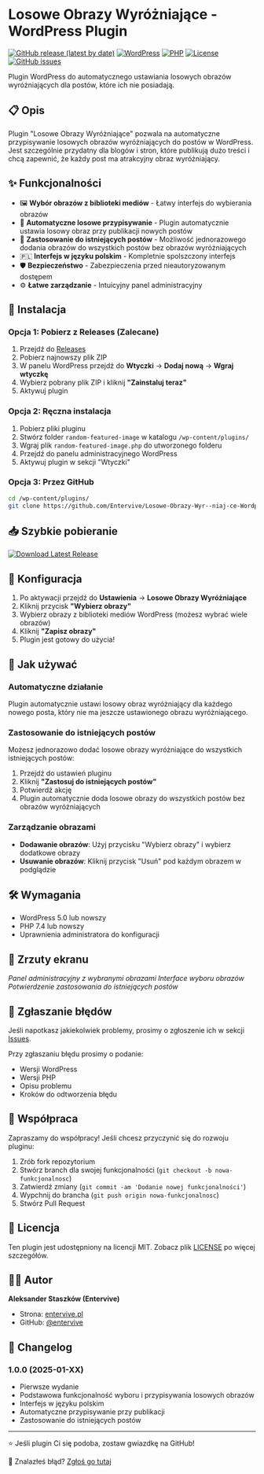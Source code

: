 # Losowe Obrazy Wyróżniające - WordPress Plugin

[![GitHub release (latest by date)](https://img.shields.io/github/v/release/Entervive/Losowe-Obrazy-Wyr--niaj-ce-Wordpress?style=flat-square)](https://github.com/Entervive/Losowe-Obrazy-Wyr--niaj-ce-Wordpress/releases)
[![WordPress](https://img.shields.io/badge/WordPress-5.0+-blue?style=flat-square&logo=wordpress)](https://wordpress.org/)
[![PHP](https://img.shields.io/badge/PHP-7.4+-purple?style=flat-square&logo=php)](https://php.net/)
[![License](https://img.shields.io/github/license/Entervive/Losowe-Obrazy-Wyr--niaj-ce-Wordpress?style=flat-square)](LICENSE)
[![GitHub issues](https://img.shields.io/github/issues/Entervive/Losowe-Obrazy-Wyr--niaj-ce-Wordpress?style=flat-square)](https://github.com/Entervive/Losowe-Obrazy-Wyr--niaj-ce-Wordpress/issues)

Plugin WordPress do automatycznego ustawiania losowych obrazów wyróżniających dla postów, które ich nie posiadają.

## 📋 Opis

Plugin "Losowe Obrazy Wyróżniające" pozwala na automatyczne przypisywanie losowych obrazów wyróżniających do postów w WordPress. Jest szczególnie przydatny dla blogów i stron, które publikują dużo treści i chcą zapewnić, że każdy post ma atrakcyjny obraz wyróżniający.

## ✨ Funkcjonalności

- 🖼️ **Wybór obrazów z biblioteki mediów** - Łatwy interfejs do wybierania obrazów
- 🎲 **Automatyczne losowe przypisywanie** - Plugin automatycznie ustawia losowy obraz przy publikacji nowych postów
- 🔄 **Zastosowanie do istniejących postów** - Możliwość jednorazowego dodania obrazów do wszystkich postów bez obrazów wyróżniających
- 🇵🇱 **Interfejs w języku polskim** - Kompletnie spolszczony interfejs
- 🛡️ **Bezpieczeństwo** - Zabezpieczenia przed nieautoryzowanym dostępem
- ⚙️ **Łatwe zarządzanie** - Intuicyjny panel administracyjny

## 🚀 Instalacja

### Opcja 1: Pobierz z Releases (Zalecane)

1. Przejdź do [Releases](https://github.com/Entervive/Losowe-Obrazy-Wyr--niaj-ce-Wordpress/releases)
2. Pobierz najnowszy plik ZIP
3. W panelu WordPress przejdź do **Wtyczki** → **Dodaj nową** → **Wgraj wtyczkę**
4. Wybierz pobrany plik ZIP i kliknij **"Zainstaluj teraz"**
5. Aktywuj plugin

### Opcja 2: Ręczna instalacja

1. Pobierz pliki pluginu
2. Stwórz folder `random-featured-image` w katalogu `/wp-content/plugins/`
3. Wgraj plik `random-featured-image.php` do utworzonego folderu
4. Przejdź do panelu administracyjnego WordPress
5. Aktywuj plugin w sekcji "Wtyczki"

### Opcja 3: Przez GitHub

```bash
cd /wp-content/plugins/
git clone https://github.com/Entervive/Losowe-Obrazy-Wyr--niaj-ce-Wordpress.git
```

## 📥 Szybkie pobieranie

[![Download Latest Release](https://img.shields.io/badge/Download-Latest%20Release-success?style=for-the-badge&logo=download)](https://github.com/Entervive/Losowe-Obrazy-Wyr--niaj-ce-Wordpress/releases/download/v1.0.0/losowe_zdjecia.zip)

## 🔧 Konfiguracja

1. Po aktywacji przejdź do **Ustawienia** → **Losowe Obrazy Wyróżniające**
2. Kliknij przycisk **"Wybierz obrazy"**
3. Wybierz obrazy z biblioteki mediów WordPress (możesz wybrać wiele obrazów)
4. Kliknij **"Zapisz obrazy"**
5. Plugin jest gotowy do użycia!

## 📖 Jak używać

### Automatyczne działanie

Plugin automatycznie ustawi losowy obraz wyróżniający dla każdego nowego posta, który nie ma jeszcze ustawionego obrazu wyróżniającego.

### Zastosowanie do istniejących postów

Możesz jednorazowo dodać losowe obrazy wyróżniające do wszystkich istniejących postów:

1. Przejdź do ustawień pluginu
2. Kliknij **"Zastosuj do istniejących postów"**
3. Potwierdź akcję
4. Plugin automatycznie doda losowe obrazy do wszystkich postów bez obrazów wyróżniających

### Zarządzanie obrazami

- **Dodawanie obrazów**: Użyj przycisku "Wybierz obrazy" i wybierz dodatkowe obrazy
- **Usuwanie obrazów**: Kliknij przycisk "Usuń" pod każdym obrazem w podglądzie

## 🛠️ Wymagania

- WordPress 5.0 lub nowszy
- PHP 7.4 lub nowszy
- Uprawnienia administratora do konfiguracji

## 📱 Zrzuty ekranu

_Panel administracyjny z wybranymi obrazami_
_Interface wyboru obrazów_
_Potwierdzenie zastosowania do istniejących postów_

## 🐛 Zgłaszanie błędów

Jeśli napotkasz jakiekolwiek problemy, prosimy o zgłoszenie ich w sekcji [Issues](https://github.com/Entervive/Losowe-Obrazy-Wyr--niaj-ce-Wordpress/issues).

Przy zgłaszaniu błędu prosimy o podanie:

- Wersji WordPress
- Wersji PHP
- Opisu problemu
- Kroków do odtworzenia błędu

## 🤝 Współpraca

Zapraszamy do współpracy! Jeśli chcesz przyczynić się do rozwoju pluginu:

1. Zrób fork repozytorium
2. Stwórz branch dla swojej funkcjonalności (`git checkout -b nowa-funkcjonalnosc`)
3. Zatwierdź zmiany (`git commit -am 'Dodanie nowej funkcjonalności'`)
4. Wypchnij do brancha (`git push origin nowa-funkcjonalnosc`)
5. Stwórz Pull Request

## 📜 Licencja

Ten plugin jest udostępniony na licencji MIT. Zobacz plik [LICENSE](LICENSE) po więcej szczegółów.

## 👨‍💻 Autor

**Aleksander Staszków (Entervive)**

- Strona: [entervive.pl](https://entervive.pl)
- GitHub: [@entervive](https://github.com/entervive)

## 📝 Changelog

### 1.0.0 (2025-01-XX)

- Pierwsze wydanie
- Podstawowa funkcjonalność wyboru i przypisywania losowych obrazów
- Interfejs w języku polskim
- Automatyczne przypisywanie przy publikacji
- Zastosowanie do istniejących postów

---

⭐ Jeśli plugin Ci się podoba, zostaw gwiazdkę na GitHub!

🐞 Znalazłeś błąd? [Zgłoś go tutaj](https://github.com/Entervive/Losowe-Obrazy-Wyr--niaj-ce-Wordpress/issues)
